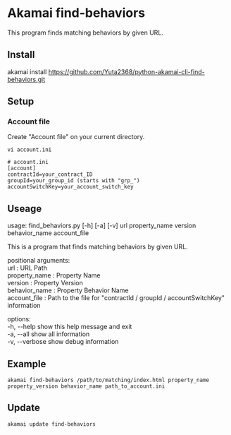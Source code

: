 # Akamai find-behaviors
This program finds matching behaviors by given URL.  

## Install
akamai install https://github.com/Yuta2368/python-akamai-cli-find-behaviors.git  

## Setup
### Account file
Create "Account file" on your current directory.  
```
vi account.ini
```
```
# account.ini
[account]  
contractId=your_contract_ID  
groupId=your_group_id (starts with "grp_")  
accountSwitchKey=your_account_switch_key  
```

## Useage
usage: find_behaviors.py [-h] [-a] [-v] url property_name version behavior_name account_file  

This is a program that finds matching behaviors by given URL.  

positional arguments:  
  url            : URL Path  
  property_name  : Property Name  
  version        : Property Version  
  behavior_name  : Property Behavior Name  
  account_file   : Path to the file for "contractId / groupId / accountSwitchKey" information   

options:  
  -h, --help     show this help message and exit  
  -a, --all      show all information  
  -v, --verbose  show debug information  

## Example
```
akamai find-behaviors /path/to/matching/index.html property_name property_version behavior_name path_to_account.ini
```

## Update
```
akamai update find-behaviors
```
